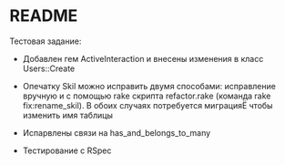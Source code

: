 # README

Тестовая задание:

* Добавлен гем ActiveInteraction и внесены изменения в класс Users::Create

* Опечатку Skil можно исправить двумя способами: исправление вручную и с помощью rake скрипта refactor.rake (команда rake fix:rename_skil). В обоих случаях потребуется миграцияЁ чтобы изменить имя таблицы

* Испарвлены связи на has_and_belongs_to_many

* Тестирование с RSpec
